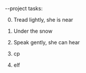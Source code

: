 --project tasks:

0. Tread lightly, she is near

1. Under the snow

2. Speak gently, she can hear

3. cp

4. elf

